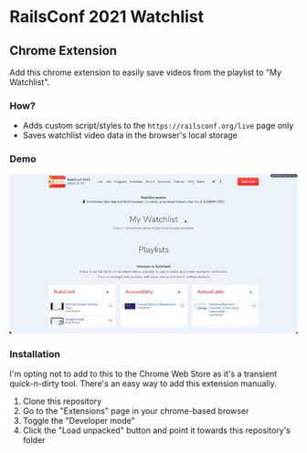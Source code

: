 # RailsConf 2021 Watchlist

## Chrome Extension

Add this chrome extension to easily save videos from the playlist to "My Watchlist".

### How?

- Adds custom script/styles to the `https://railsconf.org/live` page only
- Saves watchlist video data in the browser's local storage

### Demo

<p align="center">
<img alt="Demo" src="demo.gif" />
</p>

### Installation

I'm opting not to add to this to the Chrome Web Store as it's a transient quick-n-dirty tool.
There's an easy way to add this extension manually.

1. Clone this repository
2. Go to the "Extensions" page in your chrome-based browser
3. Toggle the "Developer mode"
4. Click the "Load unpacked" button and point it towards this repository's folder
